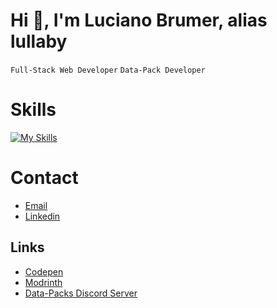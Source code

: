 
# Hi 👋, I'm Luciano Brumer, alias lullaby
`Full-Stack Web Developer`
`Data-Pack Developer`

# Skills
[![My Skills](https://skillicons.dev/icons?i=js,html,css,nodejs,express,prisma,react,svelte,astro,tailwind,golang,php,java,cs,python,fastapi,django,flask,mysql,postgresql,mongodb,git,docker,postman)](https://skillicons.dev)

# Contact
- [Email](mailto:lucianobrumer5@gmail.com)
- [Linkedin](https://linkedin.com/in/luciano-brumer/)

## Links
- [Codepen](https://codepen.io/lucianobrumer)
- [Modrinth](https://modrinth.com/user/lullaby)
- [Data-Packs Discord Server](https://discord.gg/CbbDyYe8)
